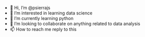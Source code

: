 - 👋 Hi, I’m @psierrajs
- 👀 I’m interested in learning data science
- 🌱 I’m currently learning python
- 💞️ I’m looking to collaborate on anything related to data analysis
- 📫 How to reach me reply to this

<!---
psierrajs/psierrajs is a ✨ special ✨ repository because its `README.md` (this file) appears on your GitHub profile.
You can click the Preview link to take a look at your changes.
--->
